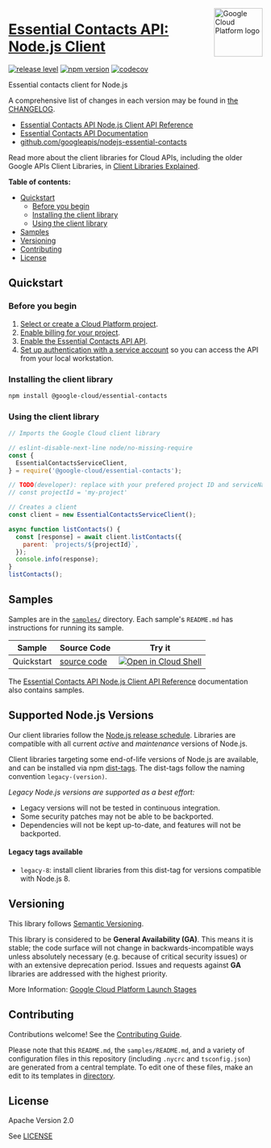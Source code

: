 [//]: # "This README.md file is auto-generated, all changes to this file will be lost."
[//]: # "To regenerate it, use `python -m synthtool`."
<img src="https://avatars2.githubusercontent.com/u/2810941?v=3&s=96" alt="Google Cloud Platform logo" title="Google Cloud Platform" align="right" height="96" width="96"/>

# [Essential Contacts API: Node.js Client](https://github.com/googleapis/nodejs-essential-contacts)

[![release level](https://img.shields.io/badge/release%20level-general%20availability%20%28GA%29-brightgreen.svg?style=flat)](https://cloud.google.com/terms/launch-stages)
[![npm version](https://img.shields.io/npm/v/@google-cloud/essential-contacts.svg)](https://www.npmjs.org/package/@google-cloud/essential-contacts)
[![codecov](https://img.shields.io/codecov/c/github/googleapis/nodejs-essential-contacts/main.svg?style=flat)](https://codecov.io/gh/googleapis/nodejs-essential-contacts)




Essential contacts client for Node.js


A comprehensive list of changes in each version may be found in
[the CHANGELOG](https://github.com/googleapis/nodejs-essential-contacts/blob/main/CHANGELOG.md).

* [Essential Contacts API Node.js Client API Reference][client-docs]
* [Essential Contacts API Documentation][product-docs]
* [github.com/googleapis/nodejs-essential-contacts](https://github.com/googleapis/nodejs-essential-contacts)

Read more about the client libraries for Cloud APIs, including the older
Google APIs Client Libraries, in [Client Libraries Explained][explained].

[explained]: https://cloud.google.com/apis/docs/client-libraries-explained

**Table of contents:**


* [Quickstart](#quickstart)
  * [Before you begin](#before-you-begin)
  * [Installing the client library](#installing-the-client-library)
  * [Using the client library](#using-the-client-library)
* [Samples](#samples)
* [Versioning](#versioning)
* [Contributing](#contributing)
* [License](#license)

## Quickstart

### Before you begin

1.  [Select or create a Cloud Platform project][projects].
1.  [Enable billing for your project][billing].
1.  [Enable the Essential Contacts API API][enable_api].
1.  [Set up authentication with a service account][auth] so you can access the
    API from your local workstation.

### Installing the client library

```bash
npm install @google-cloud/essential-contacts
```


### Using the client library

```javascript
// Imports the Google Cloud client library

// eslint-disable-next-line node/no-missing-require
const {
  EssentialContactsServiceClient,
} = require('@google-cloud/essential-contacts');

// TODO(developer): replace with your prefered project ID and serviceName.
// const projectId = 'my-project'

// Creates a client
const client = new EssentialContactsServiceClient();

async function listContacts() {
  const [response] = await client.listContacts({
    parent: `projects/${projectId}`,
  });
  console.info(response);
}
listContacts();

```



## Samples

Samples are in the [`samples/`](https://github.com/googleapis/nodejs-essential-contacts/tree/main/samples) directory. Each sample's `README.md` has instructions for running its sample.

| Sample                      | Source Code                       | Try it |
| --------------------------- | --------------------------------- | ------ |
| Quickstart | [source code](https://github.com/googleapis/nodejs-essential-contacts/blob/main/samples/quickstart.js) | [![Open in Cloud Shell][shell_img]](https://console.cloud.google.com/cloudshell/open?git_repo=https://github.com/googleapis/nodejs-essential-contacts&page=editor&open_in_editor=samples/quickstart.js,samples/README.md) |



The [Essential Contacts API Node.js Client API Reference][client-docs] documentation
also contains samples.

## Supported Node.js Versions

Our client libraries follow the [Node.js release schedule](https://nodejs.org/en/about/releases/).
Libraries are compatible with all current _active_ and _maintenance_ versions of
Node.js.

Client libraries targeting some end-of-life versions of Node.js are available, and
can be installed via npm [dist-tags](https://docs.npmjs.com/cli/dist-tag).
The dist-tags follow the naming convention `legacy-(version)`.

_Legacy Node.js versions are supported as a best effort:_

* Legacy versions will not be tested in continuous integration.
* Some security patches may not be able to be backported.
* Dependencies will not be kept up-to-date, and features will not be backported.

#### Legacy tags available

* `legacy-8`: install client libraries from this dist-tag for versions
  compatible with Node.js 8.

## Versioning

This library follows [Semantic Versioning](http://semver.org/).


This library is considered to be **General Availability (GA)**. This means it
is stable; the code surface will not change in backwards-incompatible ways
unless absolutely necessary (e.g. because of critical security issues) or with
an extensive deprecation period. Issues and requests against **GA** libraries
are addressed with the highest priority.





More Information: [Google Cloud Platform Launch Stages][launch_stages]

[launch_stages]: https://cloud.google.com/terms/launch-stages

## Contributing

Contributions welcome! See the [Contributing Guide](https://github.com/googleapis/nodejs-essential-contacts/blob/main/CONTRIBUTING.md).

Please note that this `README.md`, the `samples/README.md`,
and a variety of configuration files in this repository (including `.nycrc` and `tsconfig.json`)
are generated from a central template. To edit one of these files, make an edit
to its templates in
[directory](https://github.com/googleapis/synthtool).

## License

Apache Version 2.0

See [LICENSE](https://github.com/googleapis/nodejs-essential-contacts/blob/main/LICENSE)

[client-docs]: https://cloud.google.com/nodejs/docs/reference/essential-contacts/latest
[product-docs]: https://cloud.google.com/resource-manager/docs/managing-notification-contacts/
[shell_img]: https://gstatic.com/cloudssh/images/open-btn.png
[projects]: https://console.cloud.google.com/project
[billing]: https://support.google.com/cloud/answer/6293499#enable-billing
[enable_api]: https://console.cloud.google.com/flows/enableapi?apiid=essentialcontacts.googleapis.com
[auth]: https://cloud.google.com/docs/authentication/getting-started
